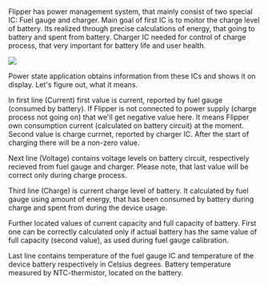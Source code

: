 Flipper has power management system, that mainly consist of two special IC: Fuel gauge and charger.
Main goal of first IC is to moitor the charge level of battery. Its realized through precise calculations of energy, that going to battery and spent from battery.
Charger IC needed for control of charge process, that very important for battery life and user health.

![](../../assets/applications/power-state-screenshot.png)

Power state application obtains information from these ICs and shows it on display. Let's figure out, what it means.

In first line (Current) first value is current, reported by fuel gauge (consumed by battery). If Flipper is not connected to power supply (charge process not going on) that we'll get negative value here. It means Flipper own consumption current (calculated on battery circuit) at the moment. Second value is charge currnet, reported by charger IC. After the start of charging there will be a non-zero value.

Next line (Voltage) contains voltage levels on battery circuit, respectively recieved from fuel gauge and charger. Please note, that last value will be correct only during charge process.

Third line (Charge) is current charge level of battery. It calculated by fuel gauge using amount of energy, that has been consumed by battery during charge and spent from during the device usage.

Further located values of current capacity and full capacity of battery. First one can be correctly calculated only if actual battery has the same value of full capacity (second value), as used during fuel gauge calibration.

Last line contains temperature of the fuel gauge IC and temperature of the device battery respectively in Celsius degrees. Battery temperature measured by NTC-thermistor, located on the battery.

